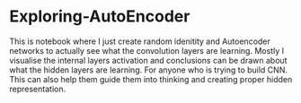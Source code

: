 # Exploring-AutoEncoder
This is notebook where I just create random idenitity and Autoencoder networks to actually see what the convolution layers are learning. Mostly I visualise the internal layers activation and conclusions can be drawn about what the hidden layers are learning. For anyone who is trying to build CNN. This can also help them guide them into thinking and creating proper hidden representation.
